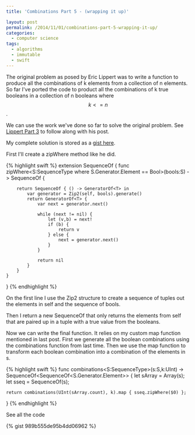 ```yaml
---
title: 'Combinations Part 5 - (wrapping it up)'

layout: post
permalink: /2014/11/01/combinations-part-5-wrapping-it-up/
categories:
  - computer science
tags:
  - algorithms
  - immutable
  - swift
---
```

The original problem as posed by Eric Lippert was to write a function to produce all the combinations of k elements from a collection of n elements. So far I've ported the code to product all the combinations of k true booleans in a collection of n booleans where $$k <= n$$.

<!--more-->

We can use the work we've done so far to solve the original problem. See [Lippert Part 3][1] to follow along with his post.

My complete solution is stored as a [gist here][2].

First I'll create a zipWhere method like he did.

{% highlight swift %}
extension SequenceOf {
    func zipWhere<S:SequenceType where S.Generator.Element == Bool>(bools:S)
      -> SequenceOf<T> {

        return SequenceOf { () -> GeneratorOf<T> in
            var generator = Zip2(self, bools).generate()
            return GeneratorOf<T> {
                var next = generator.next()

                while (next != nil) {
                    let (v,b) = next!
                    if (b) {
                        return v
                    } else {
                        next = generator.next()
                    }
                }

                return nil
            }
        }
    }
}
{% endhighlight %}

On the first line I use the Zip2 structure to create a sequence of tuples out the elements in self and the sequence of bools.

Then I return a new SequenceOf that only returns the elements from self that are paired up in a tuple with a true value from the booleans.

Now we can write the final function. It relies on my custom map function mentioned in last post. First we generate all the boolean combinations using the combinations function from last time. Then we use the map function to transform each boolean combination into a combination of the elements in s.

{% highlight swift %}
func combinations<S:SequenceType>(s:S,k:UInt) -> SequenceOf<SequenceOf<S.Generator.Element>> {
    let sArray = Array(s);
    let sseq = SequenceOf(s);

    return combinations(UInt(sArray.count), k).map { sseq.zipWhere($0) };
}
{% endhighlight %}

See all the code

{% gist 989b555de95b4dd06962 %}

 [1]: http://ericlippert.com/2014/10/20/producing-combinations-part-three/ "Lippert Part 3"
 [2]: https://gist.github.com/michaelgwelch/989b555de95b4dd06962
